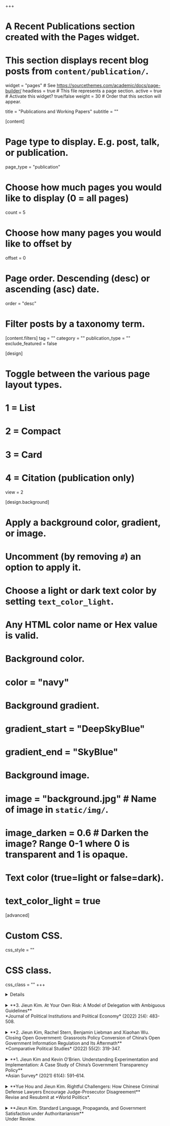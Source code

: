 +++
# A Recent Publications section created with the Pages widget.
# This section displays recent blog posts from `content/publication/`.

widget = "pages"  # See https://sourcethemes.com/academic/docs/page-builder/
headless = true  # This file represents a page section.
active = true  # Activate this widget? true/false
weight = 30  # Order that this section will appear.

title = "Publications and Working Papers"
subtitle = ""

[content]
  # Page type to display. E.g. post, talk, or publication.
  page_type = "publication"
  
  # Choose how much pages you would like to display (0 = all pages)
  count = 5
  
  # Choose how many pages you would like to offset by
  offset = 0

  # Page order. Descending (desc) or ascending (asc) date.
  order = "desc"

  # Filter posts by a taxonomy term.
  [content.filters]
    tag = ""
    category = ""
    publication_type = ""
    exclude_featured = false
  
[design]
  # Toggle between the various page layout types.
  #   1 = List
  #   2 = Compact
  #   3 = Card
  #   4 = Citation (publication only)
  view = 2
  
[design.background]
  # Apply a background color, gradient, or image.
  #   Uncomment (by removing `#`) an option to apply it.
  #   Choose a light or dark text color by setting `text_color_light`.
  #   Any HTML color name or Hex value is valid.
    
  # Background color.
  # color = "navy"
  
  # Background gradient.
  # gradient_start = "DeepSkyBlue"
  # gradient_end = "SkyBlue"
  
  # Background image.
  # image = "background.jpg"  # Name of image in `static/img/`.
  # image_darken = 0.6  # Darken the image? Range 0-1 where 0 is transparent and 1 is opaque.

  # Text color (true=light or false=dark).
  # text_color_light = true  
  
[advanced]
 # Custom CSS. 
 css_style = ""
 
 # CSS class.
 css_class = ""
+++

<style>
/* 세모 아이콘 없애기 */
details summary::-webkit-details-marker {
  display: none;
}
</style>

<details>
<strong>4. Rachel Stern, Jieun Kim and Benjamin Liebman. Performing Legality: When and Why Chinese Government Leaders Show Up in Court</strong> <br/>
Online First at <em>Journal of Chinese Political Science</em>. 2024. <br/>
<a class="btn btn-outline-primary" href="https://link.springer.com/article/10.1007/s11366-024-09901-6?utm_source=rct_congratemailt&utm_medium=email&utm_campaign=oa_20241128&utm_content=10.1007%2Fs11366-024-09901-6" target="_blank">Website</a>
<a class="btn btn-outline-primary" href="https://www.dropbox.com/scl/fi/rsedm6k42ztgssulxmrgn/4.JCPS-2024.pdf?rlkey=tf7c4ugnlq3de2pdjgfd2ey9b&st=c1nnkugc&dl=0" target="_blank">PDF</a>
<a class="btn btn-outline-primary" href="javascript:void(0);" onclick="toggleAbstract('abstract4')">Abstract</a>
  
<!-- Abstract 내용 (처음에는 숨김 상태) -->
<div id="abstract4" style="display: none; margin-top: 10px;">
Since 2015, Chinese government leaders have been required by law to appear in court when citizens sue their unit, or designate an employee to take their place. Conceptually, we frame this policy as a demand on leaders to “perform legality,” sacrificing their time to demonstrate how seriously the government takes legal proceedings.  Empirically, we draw on an original dataset of 127,529 administrative lawsuits decided between 2015 and 2018 to understand how often government leaders appear in Chinese courtrooms, and for which kinds of cases. Overall, leaders attended 24.72 percent of cases. However, despite the State Council’s instructions to prioritize attendance in lawsuits that may spiral into protest or draw public attention, leaders are no more likely to attend cases involving multiple plaintiffs or repeat litigants. Rather, they appear more in cases in which plaintiffs are represented by lawyers. Despite leaders’ conflict avoidance, China continues to ask leaders to personally appear in court in contentious cases. This makes courts key players in General Secretary Xi Jinping’s drive to re-train the bureaucracy to take law more seriously. 
  <br/><br/>
  <em>* Paper presented at 2022 WPSA Autocratic Politics Mini-Conference, UPenn CSCC Speaker Series</em>
</div>
</details>
<br/>


<details>
<summary> **3. Jieun Kim. At Your Own Risk: A Model of Delegation with Ambiguous Guidelines** </span> <br/>
  *Journal of Political Institutions and Political Economy* (2022) 2(4): 483-508.
  <br/>
</summary>

Contrary to the lessons of principal-agent models, Chinese leaders have often provided local officials with ambiguous policy guidelines that do not clarify the boundaries of discretion. While ambiguity can give local officials flexibility in policy implementation, it can also instill fear of punishment among possible transgressors and encourage preemptive self-censoring. Incorporating both perspectives, I develop a formal model that analyzes a situation in which ambiguity allows flexibility for certain types of local officials while intimidating others. I argue that central leaders use ambiguity as a screening tool to encourage only "competent" local officials---or those who have policy expertise for producing good outcomes---to choose a gray-area policy at their own risk, while deterring "incompetent" officials from doing so. I illustrate the model with the case of state-owned enterprise restructuring in China. The argument is broadly applicable to interactions between any upper- and lower-level actors in bureaucratic hierarchy.

* Link to publication [here](https://www.nowpublishers.com/article/Details/PIP-0046) 
* Draft version [here](https://www.dropbox.com/s/lcwhraqf62o6dy3/JPIPE%202021%20%28draft%29.pdf?dl=0)
* Paper presented at [2021 APSA Formal Theory Virtual Workshop](http://formaltheorysociety.com/virtual-workshop/), [2018 New Faces in China Studies Conference](https://polisci.duke.edu/news/new-faces-china-studies-conference), 2019 MPSA Annual Meeting, and the [2019 EITM Summer Institute](http://eitm.emory.edu/index.html).  

</details>
<br/>

<details>
<summary> **2. Jieun Kim, Rachel Stern, Benjamin Liebman and Xiaohan Wu. Closing Open Government: Grassroots Policy Conversion of China’s Open Government Information Regulation and Its Aftermath** </span> <br/>
  *Comparative Political Studies* (2022) 55(2): 319-347. <br/>
  
</summary>

How and when do opportunities for political participation through courts change under authoritarianism? Although China is better known for tight political control than for political expression, the 2008 Open Government Information (OGI) regulation ushered in a surge of political-legal activism. We draw on an original dataset of 57,095 OGI lawsuits, supplemented by interview data and government documents, to show how a feedback loop between judges and court users shaped possibilities for political activism and complaint between 2008 and 2019. In contrast to the conventional explanation that authoritarian leaders crack down on legal action when they feel politically threatened, we find that courts minted, defined and popularized new legal labels to cut off access to justice for the minority of super-active litigants whose lawsuits had come to dominate the OGI docket. This study underscores the power of procedural rules and frontline judges in shaping possibilities for political participation under authoritarianism.

* Link to publication [here](https://journals.sagepub.com/doi/full/10.1177/00104140211024314)
* Draft version [here](https://www.dropbox.com/s/4359m94ivk3fgwz/CPS%202021%20%28draft%29.pdf?dl=0)

</details>
<br/>

<details>
<summary> **1. Jieun Kim and Kevin O'Brien. Understanding Experimentation and Implementation: A Case Study of China’s Government Transparency Policy** </span> <br/>
*Asian Survey* (2021) 61(4): 591–614. <br/>
  
</summary>

Studies of local governance in China often point to nimble experimentation but problematic implementation. To reconcile these competing images, it is useful to clarify the concepts of experimentation and implementation and see how they unfolded in one policy area. The history of China’s Open Government Information (OGI) initiative shows that the experimentation stage sometimes proceeds well and produces new policy options, but may falter if local leaders are unwilling to carry out an experiment. And the implementation stage often poses challenges, but may improve if the Center initiates new, small-scale experiments and encourages local innovation. This suggests that the experimentation and implementation stages are not so different when officials in Beijing and the localities have diverging interests and the Center is more supportive of a measure than local officials. The ups and downs of OGI, and also village elections, can be traced to the policy goal of monitoring local cadres, the central-local divide, and the pattern of support and opposition within the state.

* Link to publication [here](https://online.ucpress.edu/as/article-abstract/61/4/591/118261/Understanding-Experimentation-and-ImplementationA?redirectedFrom=fulltext)
* Paper available [here](https://www.dropbox.com/s/w9u9y7l2tu6bbgr/AS%202021.pdf?dl=0)

</details>
<br/>





<details>
<summary> **Yue Hou and Jieun Kim. Rightful Challengers: How Chinese Criminal Defense Lawyers Encourage Judge-Prosecutor Disagreement** </span> <br/>
Revise and Resubmit at *World Politics*. <br/>  
  
</summary>

In autocracies, courts are often perceived as tools of the autocrats, with lawyers viewed as lacking influence. We reassess these assumptions by examining criminal defense lawyers as “rightful challengers” within China’s legal system. Analyzing an original dataset of drug cases in Chinese criminal courts from 2014 to 2018, we find that, when a lawyer is present, judges are three times more likely to reject prosecutors’ arguments and twice as likely to deviate from prosecutors’ sentencing recommendations. The deviation, on average, results in sentences that are over two additional months shorter. These findings suggest that lawyers can exert a substantial impact on judicial decisions by encouraging judge-prosecutor disagreement, particularly in less politically sensitive cases. Close examinations of lawyers’ arguments and original interviews reveal that the quality of defense is crucial for understanding lawyers’ effectiveness in influencing court decisions. These results highlight how seemingly powerless societal actors, like lawyers, can act as rightful challengers to powerful state actors within authoritarian regimes.

* Paper presented at 2023 APSA Annual Meeting, 2023 ALSA (Asian Law and Society Association), and other workshops by coauthor
* [Main draft](https://www.dropbox.com/scl/fi/yowjlqiwypyogtpu5qtpj/lawyer_dec2024_web.pdf?rlkey=cgemhesesejuxgfkhvjz654s4&st=kqr90k96&dl=0), [Appendix](https://www.dropbox.com/scl/fi/trbaxcan4dk1curylgr2i/lawyer_dec2024appendix_web.pdf?rlkey=25mec9pugso3whlmdu72eczry&st=gtqk3avk&dl=0)


</details>
<br/>

<details>
<summary> **Jieun Kim. Standard Language, Propaganda, and Government Satisfaction under Authoritarianism** </span> <br/>
Under Review. <br/> 
  
</summary>

Beyond its role in nation- and state-building, I argue that standard language promotion enables autocrats to increase citizens’ satisfaction with the government by amplifying propaganda. Drawing on large-scale surveys and original interviews, I test this argument in China, which has successfully promoted a common language, putonghua, in recent decades. By leveraging cross-cohort, cross-locality variations in exposure to putonghua at school following a major language reform in 2001, I find that greater exposure to putonghua increases government satisfaction. Individual-level evidence highlights a potential mechanism: increased consumption of television political news, a key channel for state propaganda delivered exclusively in putonghua. Despite some resistance, the regime has managed to cultivate younger generations more aligned with its goal, among both speakers of regional Chinese varieties and ethnic minorities. This study has implications for state-society communications and authoritarian control.

* Paper presented at APSA Annual Meeting 2023, 2024 (China mini-conference), Nanjing University 



<!-- Abstract 열고 닫는 토글 스크립트 (한 번만 페이지 맨 아래에 넣으면 돼) -->
<script>
function toggleAbstract(id) {
  var x = document.getElementById(id);
  if (x.style.display === "none") {
    x.style.display = "block";
  } else {
    x.style.display = "none";
  }
}
</script>



